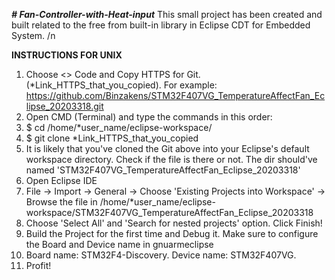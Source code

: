 **_# Fan-Controller-with-Heat-input_**
This small project has been created and built related to the free from built-in library in Eclipse CDT for Embedded System. /n

**INSTRUCTIONS FOR UNIX**
1. Choose <> Code and Copy HTTPS for Git. (*Link_HTTPS_that_you_copied). For example: https://github.com/Binzakens/STM32F407VG_TemperatureAffectFan_Eclipse_20203318.git
2. Open CMD (Terminal) and type the commands in this order:
3. $ cd /home/*user_name/eclipse-workspace/
4. $ git clone *Link_HTTPS_that_you_copied
5. It is likely that you've cloned the Git above into your Eclipse's default workspace directory. Check if the file is there or not. The dir should've named 'STM32F407VG_TemperatureAffectFan_Eclipse_20203318'
6. Open Eclipse IDE
7. File -> Import -> General -> Choose 'Existing Projects into Workspace' -> Browse the file in /home/*user_name/eclipse-workspace/STM32F407VG_TemperatureAffectFan_Eclipse_20203318
8. Choose 'Select All' and 'Search for nested projects' option. Click Finish!
9. Build the Project for the first time and Debug it. Make sure to configure the Board and Device name in gnuarmeclipse
10. Board name: STM32F4-Discovery. Device name: STM32F407VG.
11. Profit!
